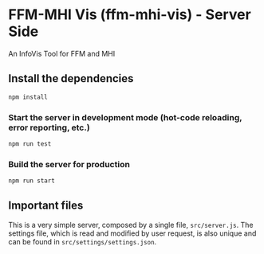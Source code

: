 # FFM-MHI Vis (ffm-mhi-vis) - Server Side

An InfoVis Tool for FFM and MHI

## Install the dependencies
```bash
npm install
```

### Start the server in development mode (hot-code reloading, error reporting, etc.)
```bash
npm run test
```


### Build the server for production
```bash
npm run start
```

## Important files
This is a very simple server, composed by a single file, `src/server.js`.
The settings file, which is read and modified by user request, is also unique and can be found in `src/settings/settings.json`.
